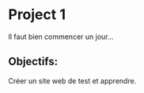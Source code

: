 # Project 1
Il faut bien commencer un jour...

## Objectifs:
Créer un site web de test et apprendre.

